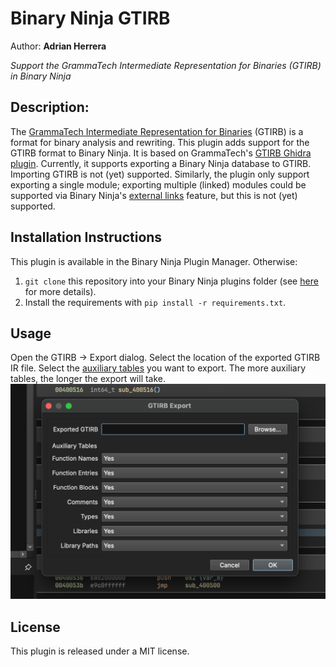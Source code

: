 # Binary Ninja GTIRB
Author: **Adrian Herrera**

_Support the GrammaTech Intermediate Representation for Binaries (GTIRB) in Binary Ninja_

## Description:

The [GrammaTech Intermediate Representation for Binaries](https://grammatech.github.io/prj/gtirb/) (GTIRB) is a format for binary analysis and rewriting.
This plugin adds support for the GTIRB format to Binary Ninja.
It is based on GrammaTech's [GTIRB Ghidra plugin](https://github.com/GrammaTech/gtirb-ghidra-plugin).
Currently, it supports exporting a Binary Ninja database to GTIRB.
Importing GTIRB is not (yet) supported.
Similarly, the plugin only support exporting a single module; exporting multiple (linked) modules could be supported via Binary Ninja's [external links](https://docs.binary.ninja/guide/projects.html#external-links) feature, but this is not (yet) supported.

## Installation Instructions

This plugin is available in the Binary Ninja Plugin Manager.
Otherwise:
1. `git clone` this repository into your Binary Ninja plugins folder (see [here](https://docs.binary.ninja/guide/plugins.html) for more details).
1. Install the requirements with `pip install -r requirements.txt`.

## Usage

Open the GTIRB → Export dialog.
Select the location of the exported GTIRB IR file.
Select the [auxiliary tables](https://grammatech.github.io/gtirb/md__aux_data.html) you want to export.
The more auxiliary tables, the longer the export will take.
![GTIRB export dialog](img/usage.png)

## License

This plugin is released under a MIT license.
